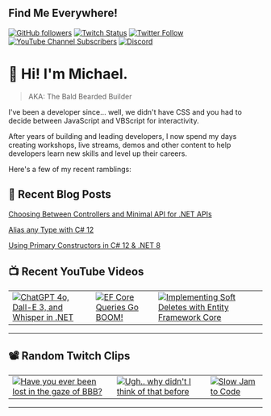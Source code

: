 ## Find Me Everywhere!

[![GitHub followers](https://img.shields.io/github/followers/michaeljolley?style=social)](https://github.com/michaeljolley) [![Twitch Status](https://img.shields.io/twitch/status/baldbeardedbuilder?style=social)](https://twitch.tv/baldbeardedbuilder) [![Twitter Follow](https://img.shields.io/twitter/follow/michaeljolley?style=social)](https://twitter.com/michaeljolley) [![YouTube Channel Subscribers](https://img.shields.io/youtube/channel/subscribers/UCn2FoDbv_veJB_UbrF93_jw?style=social)](https://youtube.com/baldbeardedbuilder) [![Discord](https://img.shields.io/discord/565665509350178827)](https://discord.gg/XSG7HJm)

# 👋 Hi! I'm Michael.

> AKA: The Bald Bearded Builder

I've been a developer since... well, we didn't have CSS and you had to decide between JavaScript and VBScript for interactivity.

After years of building and leading developers, I now spend my days creating workshops, live streams, demos and other content to help developers learn new skills and level up their careers.

Here's a few of my recent ramblings:

## 📝 Recent Blog Posts


[Choosing Between Controllers and Minimal API for .NET APIs](https:&#x2F;&#x2F;baldbeardedbuilder.com&#x2F;blog&#x2F;choosing-between-dotnet-controllers-and-minimal-apis&#x2F;)


[Alias any Type with C# 12](https:&#x2F;&#x2F;baldbeardedbuilder.com&#x2F;blog&#x2F;alias-any-type-in-csharp-12&#x2F;)


[Using Primary Constructors in C# 12 &amp; .NET 8](https:&#x2F;&#x2F;baldbeardedbuilder.com&#x2F;blog&#x2F;primary-constructors-in-csharp-12-dotnet&#x2F;)


## 📺 Recent YouTube Videos

<table>
  <tr>
    <td>
      <a href="https://www.youtube.com/watch?v=BKeaojX45w0" target="_blank">
        <img style="align=center" src="https://i2.ytimg.com/vi/BKeaojX45w0/mqdefault.jpg" alt="ChatGPT 4o, Dall-E 3, and Whisper in .NET"/>
      </a>
    </td>
    <td>
      <a href="https://www.youtube.com/watch?v=6I7v_mHbRYI" target="_blank">
        <img style="align=center" src="https://i2.ytimg.com/vi/6I7v_mHbRYI/mqdefault.jpg" alt="EF Core Queries Go BOOM!"/>
      </a>
    </td>
    <td>
      <a href="https://www.youtube.com/watch?v=B9C4iK8IGbQ" target="_blank">
        <img style="align=center" src="https://i2.ytimg.com/vi/B9C4iK8IGbQ/mqdefault.jpg" alt="Implementing Soft Deletes with Entity Framework Core"/>
      </a>
    </td>
  </tr>
</table>

---

## 📽️ Random Twitch Clips

<table>
  <tr>
    <td>
      <a href="https://clips.twitch.tv/ManlyConcernedSnoodSoonerLater-eE40IN4Pua1yrx1e" target="_blank">
        <img src="https://clips-media-assets2.twitch.tv/YSZyq3hONCDeD7mtcq8dXg/AT-cm%7CYSZyq3hONCDeD7mtcq8dXg-preview-480x272.jpg" alt="Have you ever been lost in the gaze of BBB?"/>
      </a>
    </td>
    <td>
      <a href="https://clips.twitch.tv/DeterminedColdbloodedBulgogiSoonerLater" target="_blank">
        <img src="https://clips-media-assets2.twitch.tv/AT-cm%7C858734810-preview-480x272.jpg" alt="Ugh.. why didn&#39;t I think of that before"/>
      </a>
    </td>
    <td>
      <a href="https://clips.twitch.tv/ClearFrozenSowKappaWealth-ZuLUYrO5KgbHxhUW" target="_blank">
        <img src="https://clips-media-assets2.twitch.tv/tLIsombi1GKzuSoGx8YVFg/AT-cm%7CtLIsombi1GKzuSoGx8YVFg-preview-480x272.jpg" alt="Slow Jam to Code"/>
      </a>
    </td>
  </tr>
</table>

---
